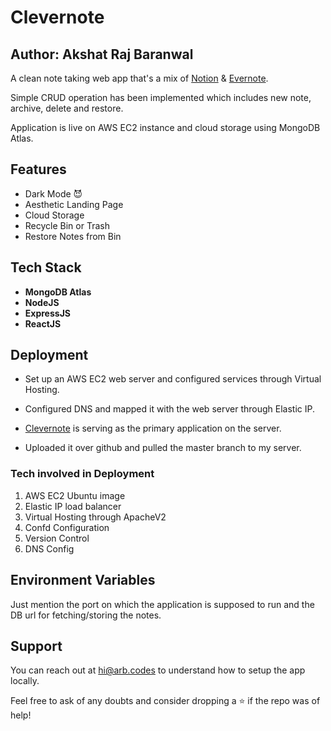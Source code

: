 
# Clevernote
## Author: Akshat Raj Baranwal

A clean note taking web app that's a mix of [Notion](https://notion.so/) & [Evernote](https://evernote.com/). 

Simple CRUD operation has been implemented which includes new note, archive, delete and restore.

Application is live on AWS EC2 instance and cloud storage using MongoDB Atlas.


## Features

- Dark Mode 😈
- Aesthetic Landing Page
- Cloud Storage
- Recycle Bin or Trash
- Restore Notes from Bin


  
## Tech Stack

- **MongoDB Atlas** 
- **NodeJS** 
- **ExpressJS** 
- **ReactJS** 

  
## Deployment

 
- Set up an AWS EC2 web server and configured services through Virtual Hosting. 

- Configured DNS and mapped it with the web server through Elastic IP. 

- [Clevernote](clevernote.arb.codes) is serving as the primary application on the server.

- Uploaded it over github and pulled the master branch to my server. 

### Tech involved in Deployment 
1. AWS EC2 Ubuntu image 
2. Elastic IP load balancer 
3. Virtual Hosting through ApacheV2 
4. Confd Configuration 
5. Version Control 
6. DNS Config
## Environment Variables

Just mention the port on which the application is supposed to run
and the DB url for fetching/storing the notes.
## Support

You can reach out at hi@arb.codes to understand how to setup the app locally.

Feel free to ask of any doubts and consider dropping a ⭐ if the repo was of help!
  
